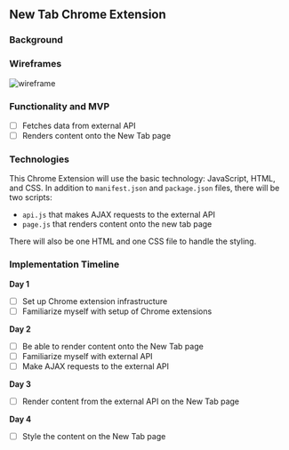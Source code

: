 ## New Tab Chrome Extension

### Background


### Wireframes

![wireframe](./chrome.png)

### Functionality and MVP

- [ ] Fetches data from external API
- [ ] Renders content onto the New Tab page

### Technologies

This Chrome Extension will use the basic technology: JavaScript, HTML, and CSS. In addition to `manifest.json` and `package.json` files, there will be two scripts:

- `api.js` that makes AJAX requests to the external API
- `page.js` that renders content onto the new tab page

There will also be one HTML and one CSS file to handle the styling.

### Implementation Timeline

**Day 1**

- [ ] Set up Chrome extension infrastructure
- [ ] Familiarize myself with setup of Chrome extensions

**Day 2**

- [ ] Be able to render content onto the New Tab page
- [ ] Familiarize myself with external API
- [ ] Make AJAX requests to the external API

**Day 3**

- [ ] Render content from the external API on the New Tab page

**Day 4**

- [ ] Style the content on the New Tab page
